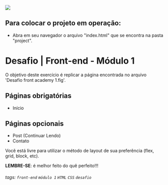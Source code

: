 ![](https://i.imgur.com/xG74tOh.png)



## Para colocar o projeto em operação:
- Abra em seu navegador o arquivo "index.html" que se encontra na pasta "project".







# Desafio | Front-end - Módulo 1

O objetivo deste exercício é replicar a página encontrada no arquivo 'Desafio front academy 1.fig'.

## Páginas obrigatórias
 - Início

## Páginas opcionais
 - Post (Continuar Lendo)
 - Contato

Você está livre para utilizar o método de layout de sua preferência (flex, grid, block, etc).

**LEMBRE-SE**: é melhor feito do quê perfeito!!!








###### tags: `front-end` `módulo 1` `HTML` `CSS` `desafio`
